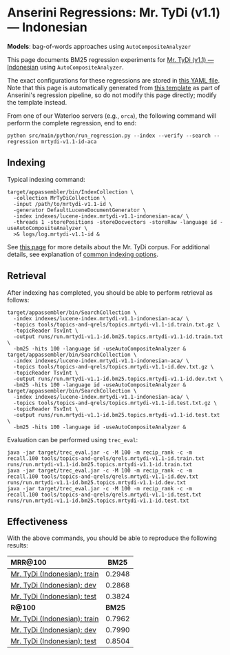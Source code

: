 # Anserini Regressions: Mr. TyDi (v1.1) &mdash; Indonesian

**Models**: bag-of-words approaches using `AutoCompositeAnalyzer`

This page documents BM25 regression experiments for [Mr. TyDi (v1.1) &mdash; Indonesian](https://github.com/castorini/mr.tydi) using `AutoCompositeAnalyzer`.

The exact configurations for these regressions are stored in [this YAML file](../../src/main/resources/regression/mrtydi-v1.1-id-aca.yaml).
Note that this page is automatically generated from [this template](../../src/main/resources/docgen/templates/mrtydi-v1.1-id-aca.template) as part of Anserini's regression pipeline, so do not modify this page directly; modify the template instead.

From one of our Waterloo servers (e.g., `orca`), the following command will perform the complete regression, end to end:

```
python src/main/python/run_regression.py --index --verify --search --regression mrtydi-v1.1-id-aca
```

## Indexing

Typical indexing command:

```
target/appassembler/bin/IndexCollection \
  -collection MrTyDiCollection \
  -input /path/to/mrtydi-v1.1-id \
  -generator DefaultLuceneDocumentGenerator \
  -index indexes/lucene-index.mrtydi-v1.1-indonesian-aca/ \
  -threads 1 -storePositions -storeDocvectors -storeRaw -language id -useAutoCompositeAnalyzer \
  >& logs/log.mrtydi-v1.1-id &
```

See [this page](https://github.com/castorini/mr.tydi) for more details about the Mr. TyDi corpus.
For additional details, see explanation of [common indexing options](../../docs/common-indexing-options.md).

## Retrieval

After indexing has completed, you should be able to perform retrieval as follows:

```
target/appassembler/bin/SearchCollection \
  -index indexes/lucene-index.mrtydi-v1.1-indonesian-aca/ \
  -topics tools/topics-and-qrels/topics.mrtydi-v1.1-id.train.txt.gz \
  -topicReader TsvInt \
  -output runs/run.mrtydi-v1.1-id.bm25.topics.mrtydi-v1.1-id.train.txt \
  -bm25 -hits 100 -language id -useAutoCompositeAnalyzer &
target/appassembler/bin/SearchCollection \
  -index indexes/lucene-index.mrtydi-v1.1-indonesian-aca/ \
  -topics tools/topics-and-qrels/topics.mrtydi-v1.1-id.dev.txt.gz \
  -topicReader TsvInt \
  -output runs/run.mrtydi-v1.1-id.bm25.topics.mrtydi-v1.1-id.dev.txt \
  -bm25 -hits 100 -language id -useAutoCompositeAnalyzer &
target/appassembler/bin/SearchCollection \
  -index indexes/lucene-index.mrtydi-v1.1-indonesian-aca/ \
  -topics tools/topics-and-qrels/topics.mrtydi-v1.1-id.test.txt.gz \
  -topicReader TsvInt \
  -output runs/run.mrtydi-v1.1-id.bm25.topics.mrtydi-v1.1-id.test.txt \
  -bm25 -hits 100 -language id -useAutoCompositeAnalyzer &
```

Evaluation can be performed using `trec_eval`:

```
java -jar target/trec_eval.jar -c -M 100 -m recip_rank -c -m recall.100 tools/topics-and-qrels/qrels.mrtydi-v1.1-id.train.txt runs/run.mrtydi-v1.1-id.bm25.topics.mrtydi-v1.1-id.train.txt
java -jar target/trec_eval.jar -c -M 100 -m recip_rank -c -m recall.100 tools/topics-and-qrels/qrels.mrtydi-v1.1-id.dev.txt runs/run.mrtydi-v1.1-id.bm25.topics.mrtydi-v1.1-id.dev.txt
java -jar target/trec_eval.jar -c -M 100 -m recip_rank -c -m recall.100 tools/topics-and-qrels/qrels.mrtydi-v1.1-id.test.txt runs/run.mrtydi-v1.1-id.bm25.topics.mrtydi-v1.1-id.test.txt
```

## Effectiveness

With the above commands, you should be able to reproduce the following results:

| **MRR@100**                                                                                                  | **BM25**  |
|:-------------------------------------------------------------------------------------------------------------|-----------|
| [Mr. TyDi (Indonesian): train](https://github.com/castorini/mr.tydi)                                         | 0.2948    |
| [Mr. TyDi (Indonesian): dev](https://github.com/castorini/mr.tydi)                                           | 0.2868    |
| [Mr. TyDi (Indonesian): test](https://github.com/castorini/mr.tydi)                                          | 0.3824    |
| **R@100**                                                                                                    | **BM25**  |
| [Mr. TyDi (Indonesian): train](https://github.com/castorini/mr.tydi)                                         | 0.7962    |
| [Mr. TyDi (Indonesian): dev](https://github.com/castorini/mr.tydi)                                           | 0.7990    |
| [Mr. TyDi (Indonesian): test](https://github.com/castorini/mr.tydi)                                          | 0.8504    |

